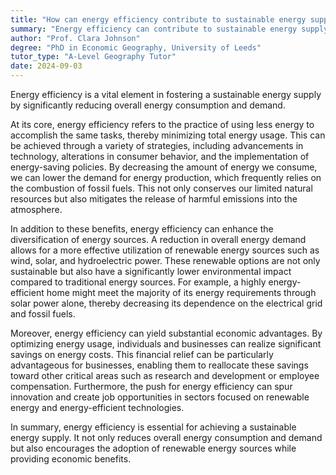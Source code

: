 ```yaml
---
title: "How can energy efficiency contribute to sustainable energy supply?"
summary: "Energy efficiency can contribute to sustainable energy supply by reducing overall energy consumption and demand."
author: "Prof. Clara Johnson"
degree: "PhD in Economic Geography, University of Leeds"
tutor_type: "A-Level Geography Tutor"
date: 2024-09-03
---
```


Energy efficiency is a vital element in fostering a sustainable energy supply by significantly reducing overall energy consumption and demand.

At its core, energy efficiency refers to the practice of using less energy to accomplish the same tasks, thereby minimizing total energy usage. This can be achieved through a variety of strategies, including advancements in technology, alterations in consumer behavior, and the implementation of energy-saving policies. By decreasing the amount of energy we consume, we can lower the demand for energy production, which frequently relies on the combustion of fossil fuels. This not only conserves our limited natural resources but also mitigates the release of harmful emissions into the atmosphere.

In addition to these benefits, energy efficiency can enhance the diversification of energy sources. A reduction in overall energy demand allows for a more effective utilization of renewable energy sources such as wind, solar, and hydroelectric power. These renewable options are not only sustainable but also have a significantly lower environmental impact compared to traditional energy sources. For example, a highly energy-efficient home might meet the majority of its energy requirements through solar power alone, thereby decreasing its dependence on the electrical grid and fossil fuels.

Moreover, energy efficiency can yield substantial economic advantages. By optimizing energy usage, individuals and businesses can realize significant savings on energy costs. This financial relief can be particularly advantageous for businesses, enabling them to reallocate these savings toward other critical areas such as research and development or employee compensation. Furthermore, the push for energy efficiency can spur innovation and create job opportunities in sectors focused on renewable energy and energy-efficient technologies.

In summary, energy efficiency is essential for achieving a sustainable energy supply. It not only reduces overall energy consumption and demand but also encourages the adoption of renewable energy sources while providing economic benefits.
    